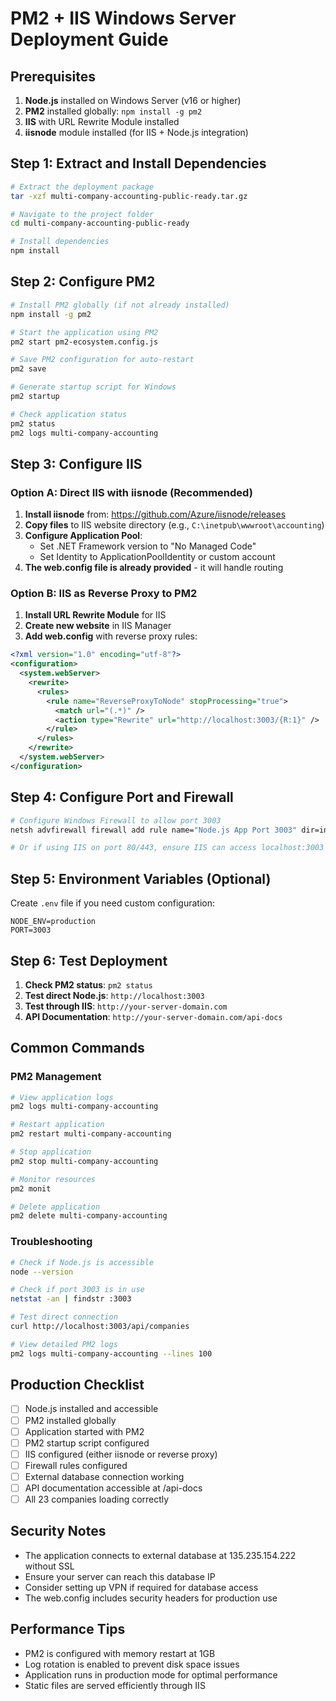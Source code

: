 # PM2 + IIS Windows Server Deployment Guide

## Prerequisites
1. **Node.js** installed on Windows Server (v16 or higher)
2. **PM2** installed globally: `npm install -g pm2`
3. **IIS** with URL Rewrite Module installed
4. **iisnode** module installed (for IIS + Node.js integration)

## Step 1: Extract and Install Dependencies
```bash
# Extract the deployment package
tar -xzf multi-company-accounting-public-ready.tar.gz

# Navigate to the project folder
cd multi-company-accounting-public-ready

# Install dependencies
npm install
```

## Step 2: Configure PM2
```bash
# Install PM2 globally (if not already installed)
npm install -g pm2

# Start the application using PM2
pm2 start pm2-ecosystem.config.js

# Save PM2 configuration for auto-restart
pm2 save

# Generate startup script for Windows
pm2 startup

# Check application status
pm2 status
pm2 logs multi-company-accounting
```

## Step 3: Configure IIS

### Option A: Direct IIS with iisnode (Recommended)
1. **Install iisnode** from: https://github.com/Azure/iisnode/releases
2. **Copy files** to IIS website directory (e.g., `C:\inetpub\wwwroot\accounting`)
3. **Configure Application Pool**:
   - Set .NET Framework version to "No Managed Code"
   - Set Identity to ApplicationPoolIdentity or custom account
4. **The web.config file is already provided** - it will handle routing

### Option B: IIS as Reverse Proxy to PM2
1. **Install URL Rewrite Module** for IIS
2. **Create new website** in IIS Manager
3. **Add web.config** with reverse proxy rules:

```xml
<?xml version="1.0" encoding="utf-8"?>
<configuration>
  <system.webServer>
    <rewrite>
      <rules>
        <rule name="ReverseProxyToNode" stopProcessing="true">
          <match url="(.*)" />
          <action type="Rewrite" url="http://localhost:3003/{R:1}" />
        </rule>
      </rules>
    </rewrite>
  </system.webServer>
</configuration>
```

## Step 4: Configure Port and Firewall
```bash
# Configure Windows Firewall to allow port 3003
netsh advfirewall firewall add rule name="Node.js App Port 3003" dir=in action=allow protocol=TCP localport=3003

# Or if using IIS on port 80/443, ensure IIS can access localhost:3003
```

## Step 5: Environment Variables (Optional)
Create `.env` file if you need custom configuration:
```env
NODE_ENV=production
PORT=3003
```

## Step 6: Test Deployment
1. **Check PM2 status**: `pm2 status`
2. **Test direct Node.js**: `http://localhost:3003`
3. **Test through IIS**: `http://your-server-domain.com`
4. **API Documentation**: `http://your-server-domain.com/api-docs`

## Common Commands

### PM2 Management
```bash
# View application logs
pm2 logs multi-company-accounting

# Restart application
pm2 restart multi-company-accounting

# Stop application
pm2 stop multi-company-accounting

# Monitor resources
pm2 monit

# Delete application
pm2 delete multi-company-accounting
```

### Troubleshooting
```bash
# Check if Node.js is accessible
node --version

# Check if port 3003 is in use
netstat -an | findstr :3003

# Test direct connection
curl http://localhost:3003/api/companies

# View detailed PM2 logs
pm2 logs multi-company-accounting --lines 100
```

## Production Checklist
- [ ] Node.js installed and accessible
- [ ] PM2 installed globally
- [ ] Application started with PM2
- [ ] PM2 startup script configured
- [ ] IIS configured (either iisnode or reverse proxy)
- [ ] Firewall rules configured
- [ ] External database connection working
- [ ] API documentation accessible at /api-docs
- [ ] All 23 companies loading correctly

## Security Notes
- The application connects to external database at 135.235.154.222 without SSL
- Ensure your server can reach this database IP
- Consider setting up VPN if required for database access
- The web.config includes security headers for production use

## Performance Tips
- PM2 is configured with memory restart at 1GB
- Log rotation is enabled to prevent disk space issues
- Application runs in production mode for optimal performance
- Static files are served efficiently through IIS